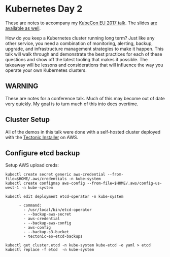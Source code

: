 # Kubernetes Day 2

These are notes to accompany my [KubeCon EU 2017 talk](https://cloudnativeeu2017.sched.com/event/9Tcw/kubernetes-day-2-cluster-operations-i-brandon-philips-coreos). The slides [are available as well](https://docs.google.com/presentation/d/1LpiWAGbK77Ha8mOxyw01VlZ18zdMSNimhsrb35sUFv8/edit?usp=sharing).

How do you keep a Kubernetes cluster running long term? Just like any other service, you need a combination of monitoring, alerting, backup, upgrade, and infrastructure management strategies to make it happen. This talk will walk through and demonstrate the best practices for each of these questions and show off the latest tooling that makes it possible. The takeaway will be lessons and considerations that will influence the way you operate your own Kubernetes clusters.

## WARNING

These are notes for a conference talk. Much of this may become out of date very quickly. My goal is to turn much of this into docs overtime.

## Cluster Setup

All of the demos in this talk were done with a self-hosted cluster deployed with the [Tectonic Installer](https://github.com/coreos/tectonic-installer#tectonic-installer) on AWS.

## Configure etcd backup

Setup AWS upload creds:
```
kubectl create secret generic aws-credential --from-file=$HOME/.aws/credentials -n kube-system
kubectl create configmap aws-config --from-file=$HOME/.aws/config-us-west-1 -n kube-system
```

```
kubectl edit deployment etcd-operator -n kube-system
```


```
      - command:
        - /usr/local/bin/etcd-operator
        - --backup-aws-secret
        - aws-credential
        - --backup-aws-config
        - aws-config
        - --backup-s3-bucket
        - tectonic-eo-etcd-backups
```

```
kubectl get cluster.etcd -n kube-system kube-etcd -o yaml > etcd
kubectl replace -f etcd  -n kube-system
```
